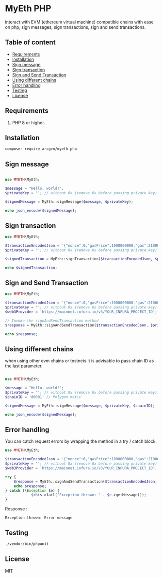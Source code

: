 <h1>MyEth PHP</h1>

interact with EVM (ethereum virtual machine) compatible chains with ease on php, sign messages, sign transactions, sign and send transactions.

<h2>Table of content</h2>

- [Requirements](#requirements)
- [Installation](#installation)
- [Sign message](#sign-message)
- [Sign transaction](#sign-transaction)
- [Sign and Send Transaction](#sign-and-send-transaction)
- [Using different chains](#using-different-chains)
- [Error handling](#error-handling)
- [Testing](#testing)
- [License](#license)

## Requirements

1. PHP 8 or higher.

## Installation

```bash
composer require arcgen/myeth-php
```

## Sign message

```php

use MYETH\MyEth;

$message = "Hello, world!";
$privateKey = ''; // without 0x (remove 0x before passing private key)

$signedMessage = MyEth::signMessage($message, $privateKey);

echo json_encode($signedMessage);

```

## Sign transaction

```php
use MYETH\MyEth;

$transactionEncodedJson = '{"nonce":0,"gasPrice":1000000000,"gas":21000,"to":"0x4bbeEB066eD09B7AEd07bF39EEe0460DFa261520","value":1000000000000000000,"data":""}';
$privateKey = ''; // without 0x (remove 0x before passing private key)

$signedTransaction = MyEth::signTransaction($transactionEncodedJson, $privateKey);

echo $signedTransaction;
```

## Sign and Send Transaction

```php
use MYETH\MyEth;

$transactionEncodedJson = '{"nonce":0,"gasPrice":1000000000,"gas":21000,"to":"0x4bbeEB066eD09B7AEd07bF39EEe0460DFa261520","value":1000000000000000000,"data":""}';
$privateKey = ''; // without 0x (remove 0x before passing private key)
$web3Provider = 'https://mainnet.infura.io/v3/YOUR_INFURA_PROJECT_ID';

// Invoke the signAndSendTransaction method
$response = MyEth::signAndSendTransaction($transactionEncodedJson, $privateKey, $web3Provider);

echo $response;
```

## Using different chains

when using other evm chains or testnets it is advisable to pass chain ID as the last parameter.

```php

use MYETH\MyEth;

$message = "Hello, world!";
$privateKey = ''; // without 0x (remove 0x before passing private key)
$chainID = '80001' // Polygon matic

$signedMessage = MyEth::signMessage($message, $privateKey, $chainID);

echo json_encode($signedMessage);

```

## Error handling

You can catch request errors by wrapping the method in a try / catch block.

```php
use MYETH\MyEth;

$transactionEncodedJson = '{"nonce":0,"gasPrice":1000000000,"gas":21000,"to":"0x4bbeEB066eD09B7AEd07bF39EEe0460DFa261520","value":1000000000000000000,"data":""}';
$privateKey = ''; // without 0x (remove 0x before passing private key)
$web3Provider = 'https://mainnet.infura.io/v3/YOUR_INFURA_PROJECT_ID';

try {
    $response = MyEth::signAndSendTransaction($transactionEncodedJson, $privateKey, $web3Provider);
    echo $response;
} catch (\Exception $e) {
            $this->fail("Exception thrown: " . $e->getMessage());
}
```

Response :
```console
Exception thrown: Error message
```

## Testing

<!-- Prior to running tests, ensure you have renamed the `.env.example` file to `.env` and populated it with a test key (testSecretKey). Then, execute the following command: -->

```bash
./vendor/bin/phpunit
```


## License

[MIT](https://choosealicense.com/licenses/mit/)
